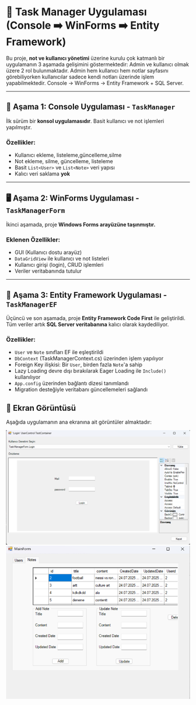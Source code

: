 # 📝 Task Manager Uygulaması (Console ➡️ WinForms ➡️ Entity Framework)

Bu proje, **not ve kullanıcı yönetimi** üzerine kurulu çok katmanlı bir uygulamanın 3 aşamada gelişimini göstermektedir: 
Admin ve kullanıcı olmak üzere 2 rol bulunmaktadır. Admin hem kullanıcı hem notlar sayfasını görebiliyorken kullanıcılar sadece kendi notları üzerinde işlem yapabilmektedir.
Console → WinForms → Entity Framework + SQL Server.

---

## 🚀 Aşama 1: Console Uygulaması - `TaskManager`
İlk sürüm bir **konsol uygulamasıdır**. Basit kullanıcı ve not işlemleri yapılmıştır.

### Özellikler:
- Kullanıcı ekleme, listeleme,güncelleme,silme
- Not ekleme, silme, güncelleme, listeleme
- Basit `List<User>` ve `List<Note>` veri yapısı
- Kalıcı veri saklama **yok** 

---

## 🖥️ Aşama 2: WinForms Uygulaması - `TaskManagerForm`
İkinci aşamada, proje **Windows Forms arayüzüne taşınmıştır.**

### Eklenen Özellikler:
- GUI (Kullanıcı dostu arayüz)
- `DataGridView` ile kullanıcı ve not listeleri
- Kullanıcı girişi (login), CRUD işlemleri
- Veriler veritabanında tutulur

---

## 🧠 Aşama 3: Entity Framework Uygulaması - `TaskManagerEF`
Üçüncü ve son aşamada, proje **Entity Framework Code First** ile geliştirildi.  
Tüm veriler artık **SQL Server veritabanına** kalıcı olarak kaydediliyor.

### Özellikler:
- `User` ve `Note` sınıfları EF ile eşleştirildi
- `DbContext` (TaskManagerContext.cs) üzerinden işlem yapılıyor
- Foreign Key ilişkisi: Bir `User`, birden fazla `Note`'a sahip
- Lazy Loading devre dışı bırakılarak Eager Loading ile `Include()` kullanılıyor
- `App.config` üzerinden bağlantı dizesi tanımlandı
- Migration desteğiyle veritabanı güncellemeleri sağlandı

## 📸 Ekran Görüntüsü

Aşağıda uygulamanın ana ekranına ait görüntüler almaktadır:

![Uygulama Ana Ekranı](login-image.png)
![Uygulama Ana Ekranı](image.png)


